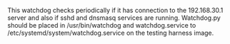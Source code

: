 This watchdog checks periodically if it has connection to the 192.168.30.1 server and also if sshd and dnsmasq services are running. Watchdog.py should be placed in /usr/bin/watchdog and watchdog.service to /etc/systemd/system/watchdog.service on the testing harness image.
